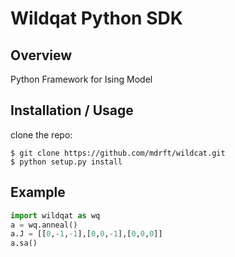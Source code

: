 Wildqat Python SDK
===============================

Overview
--------

Python Framework for Ising Model

Installation / Usage
--------------------

clone the repo:

    $ git clone https://github.com/mdrft/wildcat.git
    $ python setup.py install

Example
-------

```python
import wildqat as wq
a = wq.anneal()
a.J = [[0,-1,-1],[0,0,-1],[0,0,0]]
a.sa()
```

